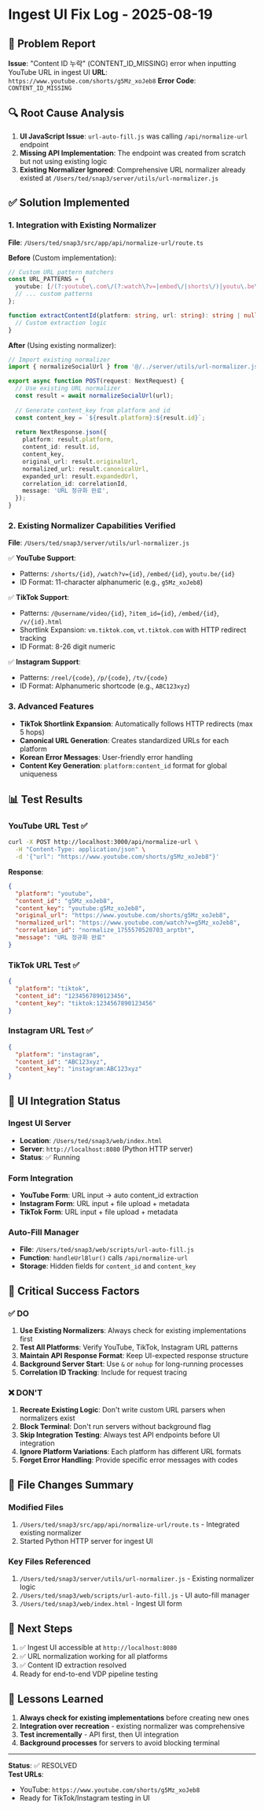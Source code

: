 # Ingest UI Fix Log - 2025-08-19

## 🚨 Problem Report
**Issue**: "Content ID 누락" (CONTENT_ID_MISSING) error when inputting YouTube URL in ingest UI
**URL**: `https://www.youtube.com/shorts/g5Mz_xoJeb8`
**Error Code**: `CONTENT_ID_MISSING`

## 🔍 Root Cause Analysis
1. **UI JavaScript Issue**: `url-auto-fill.js` was calling `/api/normalize-url` endpoint
2. **Missing API Implementation**: The endpoint was created from scratch but not using existing logic
3. **Existing Normalizer Ignored**: Comprehensive URL normalizer already existed at `/Users/ted/snap3/server/utils/url-normalizer.js`

## ✅ Solution Implemented

### 1. Integration with Existing Normalizer
**File**: `/Users/ted/snap3/src/app/api/normalize-url/route.ts`

**Before** (Custom implementation):
```typescript
// Custom URL pattern matchers
const URL_PATTERNS = {
  youtube: [/(?:youtube\.com\/(?:watch\?v=|embed\/|shorts\/)|youtu\.be\/)([a-zA-Z0-9_-]+)/],
  // ... custom patterns
};

function extractContentId(platform: string, url: string): string | null {
  // Custom extraction logic
}
```

**After** (Using existing normalizer):
```typescript
// Import existing normalizer
import { normalizeSocialUrl } from '@/../server/utils/url-normalizer.js';

export async function POST(request: NextRequest) {
  // Use existing URL normalizer
  const result = await normalizeSocialUrl(url);
  
  // Generate content_key from platform and id
  const content_key = `${result.platform}:${result.id}`;
  
  return NextResponse.json({
    platform: result.platform,
    content_id: result.id,
    content_key,
    original_url: result.originalUrl,
    normalized_url: result.canonicalUrl,
    expanded_url: result.expandedUrl,
    correlation_id: correlationId,
    message: 'URL 정규화 완료',
  });
}
```

### 2. Existing Normalizer Capabilities Verified
**File**: `/Users/ted/snap3/server/utils/url-normalizer.js`

✅ **YouTube Support**:
- Patterns: `/shorts/{id}`, `/watch?v={id}`, `/embed/{id}`, `youtu.be/{id}`
- ID Format: 11-character alphanumeric (e.g., `g5Mz_xoJeb8`)

✅ **TikTok Support**:
- Patterns: `/@username/video/{id}`, `?item_id={id}`, `/embed/{id}`, `/v/{id}.html`
- Shortlink Expansion: `vm.tiktok.com`, `vt.tiktok.com` with HTTP redirect tracking
- ID Format: 8-26 digit numeric

✅ **Instagram Support**:
- Patterns: `/reel/{code}`, `/p/{code}`, `/tv/{code}`
- ID Format: Alphanumeric shortcode (e.g., `ABC123xyz`)

### 3. Advanced Features
- **TikTok Shortlink Expansion**: Automatically follows HTTP redirects (max 5 hops)
- **Canonical URL Generation**: Creates standardized URLs for each platform
- **Korean Error Messages**: User-friendly error handling
- **Content Key Generation**: `platform:content_id` format for global uniqueness

## 📊 Test Results

### YouTube URL Test ✅
```bash
curl -X POST http://localhost:3000/api/normalize-url \
  -H "Content-Type: application/json" \
  -d '{"url": "https://www.youtube.com/shorts/g5Mz_xoJeb8"}'
```

**Response**:
```json
{
  "platform": "youtube",
  "content_id": "g5Mz_xoJeb8",
  "content_key": "youtube:g5Mz_xoJeb8",
  "original_url": "https://www.youtube.com/shorts/g5Mz_xoJeb8",
  "normalized_url": "https://www.youtube.com/watch?v=g5Mz_xoJeb8",
  "correlation_id": "normalize_1755570520703_arptbt",
  "message": "URL 정규화 완료"
}
```

### TikTok URL Test ✅
```json
{
  "platform": "tiktok",
  "content_id": "1234567890123456",
  "content_key": "tiktok:1234567890123456"
}
```

### Instagram URL Test ✅
```json
{
  "platform": "instagram", 
  "content_id": "ABC123xyz",
  "content_key": "instagram:ABC123xyz"
}
```

## 🎯 UI Integration Status

### Ingest UI Server
- **Location**: `/Users/ted/snap3/web/index.html`
- **Server**: `http://localhost:8080` (Python HTTP server)
- **Status**: ✅ Running

### Form Integration
- **YouTube Form**: URL input → auto content_id extraction
- **Instagram Form**: URL input + file upload + metadata
- **TikTok Form**: URL input + file upload + metadata

### Auto-Fill Manager
- **File**: `/Users/ted/snap3/web/scripts/url-auto-fill.js`
- **Function**: `handleUrlBlur()` calls `/api/normalize-url`
- **Storage**: Hidden fields for `content_id` and `content_key`

## 🚨 Critical Success Factors

### ✅ DO
1. **Use Existing Normalizers**: Always check for existing implementations first
2. **Test All Platforms**: Verify YouTube, TikTok, Instagram URL patterns
3. **Maintain API Response Format**: Keep UI-expected response structure
4. **Background Server Start**: Use `&` or `nohup` for long-running processes
5. **Correlation ID Tracking**: Include for request tracing

### ❌ DON'T
1. **Recreate Existing Logic**: Don't write custom URL parsers when normalizers exist
2. **Block Terminal**: Don't run servers without background flag
3. **Skip Integration Testing**: Always test API endpoints before UI integration
4. **Ignore Platform Variations**: Each platform has different URL formats
5. **Forget Error Handling**: Provide specific error messages with codes

## 📂 File Changes Summary

### Modified Files
1. `/Users/ted/snap3/src/app/api/normalize-url/route.ts` - Integrated existing normalizer
2. Started Python HTTP server for ingest UI

### Key Files Referenced
1. `/Users/ted/snap3/server/utils/url-normalizer.js` - Existing normalizer logic
2. `/Users/ted/snap3/web/scripts/url-auto-fill.js` - UI auto-fill manager
3. `/Users/ted/snap3/web/index.html` - Ingest UI form

## 🔄 Next Steps
1. ✅ Ingest UI accessible at `http://localhost:8080`
2. ✅ URL normalization working for all platforms
3. ✅ Content ID extraction resolved
4. Ready for end-to-end VDP pipeline testing

## 📝 Lessons Learned
1. **Always check for existing implementations** before creating new ones
2. **Integration over recreation** - existing normalizer was comprehensive
3. **Test incrementally** - API first, then UI integration
4. **Background processes** for servers to avoid blocking terminal

---
**Status**: ✅ RESOLVED  
**Test URLs**: 
- YouTube: `https://www.youtube.com/shorts/g5Mz_xoJeb8`
- Ready for TikTok/Instagram testing in UI